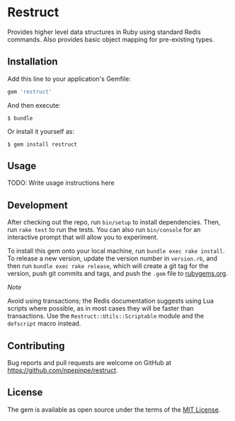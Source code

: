 # Restruct

Provides higher level data structures in Ruby using standard Redis commands. Also provides basic object mapping for pre-existing types.

## Installation

Add this line to your application's Gemfile:

```ruby
gem 'restruct'
```

And then execute:

    $ bundle

Or install it yourself as:

    $ gem install restruct

## Usage

TODO: Write usage instructions here

## Development

After checking out the repo, run `bin/setup` to install dependencies. Then, run `rake test` to run the tests. You can also run `bin/console` for an interactive prompt that will allow you to experiment.

To install this gem onto your local machine, run `bundle exec rake install`. To release a new version, update the version number in `version.rb`, and then run `bundle exec rake release`, which will create a git tag for the version, push git commits and tags, and push the `.gem` file to [rubygems.org](https://rubygems.org).

*Note*

Avoid using transactions; the Redis documentation suggests using Lua scripts where possible, as in most cases they will be faster than transactions. Use the `Restruct::Utils::Scriptable` module and the `defscript` macro instead.

## Contributing

Bug reports and pull requests are welcome on GitHub at https://github.com/npepinpe/restruct.


## License

The gem is available as open source under the terms of the [MIT License](http://opensource.org/licenses/MIT).

